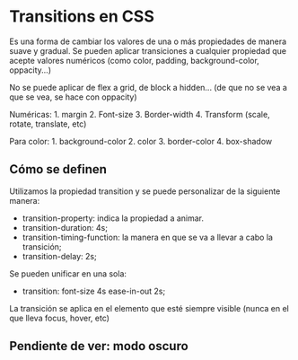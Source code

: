 # Transitions en CSS

Es una forma de cambiar los valores de una o más propiedades de manera suave y gradual. Se pueden aplicar transiciones a cualquier propiedad que acepte valores numéricos (como color, padding, background-color, oppacity...)

No se puede aplicar de flex a grid, de block a hidden... (de que no se vea a que se vea, se hace con oppacity)

Numéricas: 
    1. margin
    2. Font-size
    3. Border-width
    4. Transform (scale, rotate, translate, etc)

Para color:
    1. background-color
    2. color
    3. border-color
    4. box-shadow


## Cómo se definen
Utilizamos la propiedad transition y se puede personalizar de la siguiente manera:

- transition-property: indica la propiedad a animar.
- transition-duration: 4s;
- transition-timing-function: la manera en que se va a llevar a cabo la transición;
- transition-delay: 2s;

Se pueden unificar en una sola: 
- transition: font-size 4s ease-in-out 2s;



La transición se aplica en el elemento que esté siempre visible (nunca en el que lleva focus, hover, etc)

## Pendiente de ver: modo oscuro